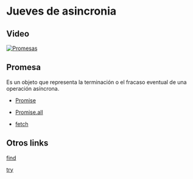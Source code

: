 # Jueves de asincronia

## Video

[![Promesas](https://i3.ytimg.com/vi/GCHfQZX-6Hk/hqdefault.jpg)](https://youtu.be/GCHfQZX-6Hk)


## Promesa

Es un objeto que representa la terminación o el fracaso eventual de una operación asíncrona.

- [Promise](https://developer.mozilla.org/es/docs/Web/JavaScript/Reference/Global_Objects/Promise)

- [Promise.all](https://developer.mozilla.org/es/docs/Web/JavaScript/Reference/Global_Objects/Promise/all)

- [fetch](https://developer.mozilla.org/es/docs/Web/API/Fetch_API/Using_Fetch)

## Otros links

[find](https://developer.mozilla.org/es/docs/Web/JavaScript/Reference/Global_Objects/Array/find)

[try](https://developer.mozilla.org/es/docs/Web/JavaScript/Reference/Statements/try...catch)

